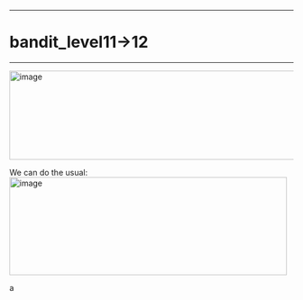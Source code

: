 ***
# bandit_level11->12
***  
<img width="994" height="158" alt="image" src="https://github.com/user-attachments/assets/725742e9-a41d-427f-9da5-0d4e976e26cd" />
  
We can do the usual:  
<img width="492" height="174" alt="image" src="https://github.com/user-attachments/assets/557b2020-594b-4c15-8fea-d6e7eb73acd6" />  
  
a   
